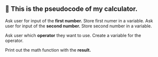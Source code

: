 ## :book: This is the pseudocode of my calculator.

Ask user for input of the **first number.**
    Store first numer in a variable.
Ask user for input of the **second number.**
    Store second number in a variable.

Ask user which **operator** they want to use.
    Create a variable for the operator.

Print out the math function with the **result.**